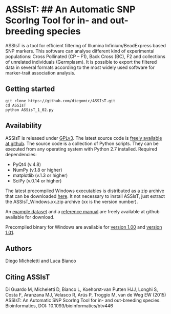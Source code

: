 # ASSIsT: ## An Automatic SNP ScorIng Tool for in- and out-breeding species

ASSIsT is a tool for efficient filtering of Illumina
Infinium/BeadExpress based SNP markers. This software can analyse
different kind of experimental populations: Cross Pollinated (CP –
F1), Back Cross (BC), F2 and collections of unrelated individuals
(Germplasm). It is possible to export the filtered data in several
formats according to the most widely used software for marker-trait
association analysis.


## Getting started

	git clone https://github.com/diegomic/ASSIsT.git
	cd ASSIsT
	python ASSisT_1_02.py 
	
## Availability

ASSIsT is released under [GPLv3][1]. The latest source code is 
[freely available at github][2]. The source code is a collection of Python scripts. 
They can be executed from any operating system with Python 2.7 installed. 
Required dependencies:
   - PyQt4 (v.4.8)
   - NumPy (v.1.8 or higher)
   - matplotlib (v.1.3 or higher)
   - SciPy (v.0.14 or higher)

The latest precompiled Windows executables is distributed 
as a zip archive that can be downloaded [here][3]. It not necessary to install
ASSIsT, just extract the ASSIsT\_Windows.xx.zip archive (xx is the version
number).

An [example dataset][6] and a [reference manual][7] are freely available at github available for download.

Precompiled binary for Windows are available for [version 1.00][4] and [version 1.01][5].


## Authors

Diego Micheletti and Luca Bianco 


## Citing ASSIsT

Di Guardo M, Micheletti D, Bianco L, Koehorst-van Putten HJJ, Longhi
S, Costa F, Aranzana MJ, Velasco R, Arús P, Troggio M, van de Weg EW (2015)
ASSIsT: An Automatic SNP ScorIng Tool for in- and out-breeding species. 
Bioinformatics, DOI: 10.1093/bioinformatics/btv446

[1]: http://en.wikipedia.org/wiki/GNU_General_Public_License
[2]: https://goo.gl/95JQQu
[3]: https://goo.gl/MvEEoz 
[4]: https://goo.gl/bFE7AG 
[5]: https://goo.gl/C4TMR1 
[6]: https://goo.gl/tjmrtY
[7]: https://goo.gl/SjyshR

